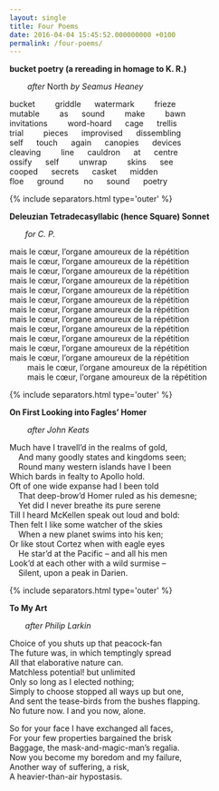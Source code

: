 ```yaml
---
layout: single
title: Four Poems 
date: 2016-04-04 15:45:52.000000000 +0100
permalink: /four-poems/  
---
```


**bucket poetry (a rereading in homage to K. R.)**

        *after* North *by Seamus Heaney*
 
bucket         griddle      watermark         frieze   
mutable         as      sound         make         bawn   
invitations         word-hoard      cage      trellis   
trial         pieces      improvised      dissembling   
self      touch      again      canopies      devices   
cleaving         line      cauldron      at      centre   
ossify      self         unwrap         skins      see   
cooped      secrets      casket      midden   
floe      ground         no      sound      poetry

{% include separators.html type='outer' %}

**Deleuzian Tetradecasyllabic (hence Square) Sonnet**

        *for C. P.*

mais le cœur, l’organe amoureux de la répétition  
mais le cœur, l’organe amoureux de la répétition  
mais le cœur, l’organe amoureux de la répétition  
mais le cœur, l’organe amoureux de la répétition  
mais le cœur, l’organe amoureux de la répétition  
mais le cœur, l’organe amoureux de la répétition  
mais le cœur, l’organe amoureux de la répétition  
mais le cœur, l’organe amoureux de la répétition  
mais le cœur, l’organe amoureux de la répétition  
mais le cœur, l’organe amoureux de la répétition  
mais le cœur, l’organe amoureux de la répétition  
mais le cœur, l’organe amoureux de la répétition  
        mais le cœur, l’organe amoureux de la répétition  
        mais le cœur, l’organe amoureux de la répétition

{% include separators.html type='outer' %}

**On First Looking into Fagles’ Homer**

        *after John Keats*

Much have I travell’d in the realms of gold,  
    And many goodly states and kingdoms seen;  
    Round many western islands have I been  
Which bards in fealty to Apollo hold.  
Oft of one wide expanse had I been told  
    That deep-brow’d Homer ruled as his demesne;  
    Yet did I never breathe its pure serene  
Till I heard McKellen speak out loud and bold:  
Then felt I like some watcher of the skies  
    When a new planet swims into his ken;  
Or like stout Cortez when with eagle eyes  
    He star’d at the Pacific – and all his men  
Look’d at each other with a wild surmise –  
    Silent, upon a peak in Darien.

{% include separators.html type='outer' %}

**To My Art**

        *after Philip Larkin*

Choice of you shuts up that peacock-fan  
The future was, in which temptingly spread  
All that elaborative nature can.  
Matchless potential! but unlimited  
Only so long as I elected nothing;  
Simply to choose stopped all ways up but one,  
And sent the tease-birds from the bushes flapping.  
No future now. I and you now, alone.

So for your face I have exchanged all faces,  
For your few properties bargained the brisk  
Baggage, the mask-and-magic-man’s regalia.  
Now you become my boredom and my failure,  
Another way of suffering, a risk,  
A heavier-than-air hypostasis.  

